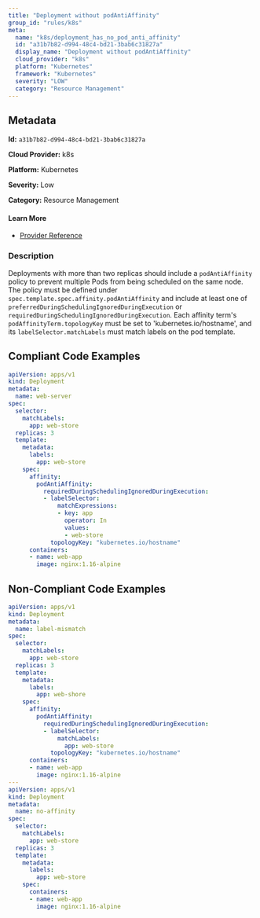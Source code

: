 ```yaml
---
title: "Deployment without podAntiAffinity"
group_id: "rules/k8s"
meta:
  name: "k8s/deployment_has_no_pod_anti_affinity"
  id: "a31b7b82-d994-48c4-bd21-3bab6c31827a"
  display_name: "Deployment without podAntiAffinity"
  cloud_provider: "k8s"
  platform: "Kubernetes"
  framework: "Kubernetes"
  severity: "LOW"
  category: "Resource Management"
---
```

## Metadata

**Id:** `a31b7b82-d994-48c4-bd21-3bab6c31827a`

**Cloud Provider:** k8s

**Platform:** Kubernetes

**Severity:** Low

**Category:** Resource Management

#### Learn More

 - [Provider Reference](https://kubernetes.io/docs/concepts/scheduling-eviction/assign-pod-node/)

### Description

 Deployments with more than two replicas should include a `podAntiAffinity` policy to prevent multiple Pods from being scheduled on the same node. The policy must be defined under `spec.template.spec.affinity.podAntiAffinity` and include at least one of `preferredDuringSchedulingIgnoredDuringExecution` or `requiredDuringSchedulingIgnoredDuringExecution`. Each affinity term's `podAffinityTerm.topologyKey` must be set to 'kubernetes.io/hostname', and its `labelSelector.matchLabels` must match labels on the pod template.


## Compliant Code Examples
```yaml
apiVersion: apps/v1
kind: Deployment
metadata:
  name: web-server
spec:
  selector:
    matchLabels:
      app: web-store
  replicas: 3
  template:
    metadata:
      labels:
        app: web-store
    spec:
      affinity:
        podAntiAffinity:
          requiredDuringSchedulingIgnoredDuringExecution:
          - labelSelector:
              matchExpressions:
              - key: app
                operator: In
                values:
                - web-store
            topologyKey: "kubernetes.io/hostname"
      containers:
      - name: web-app
        image: nginx:1.16-alpine
```
## Non-Compliant Code Examples
```yaml
apiVersion: apps/v1
kind: Deployment
metadata:
  name: label-mismatch
spec:
  selector:
    matchLabels:
      app: web-store
  replicas: 3
  template:
    metadata:
      labels:
        app: web-shore
    spec:
      affinity:
        podAntiAffinity:
          requiredDuringSchedulingIgnoredDuringExecution:
          - labelSelector:
              matchLabels:
                app: web-store
            topologyKey: "kubernetes.io/hostname"
      containers:
      - name: web-app
        image: nginx:1.16-alpine
---
apiVersion: apps/v1
kind: Deployment
metadata:
  name: no-affinity
spec:
  selector:
    matchLabels:
      app: web-store
  replicas: 3
  template:
    metadata:
      labels:
        app: web-store
    spec:
      containers:
      - name: web-app
        image: nginx:1.16-alpine

```